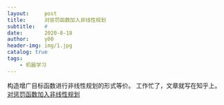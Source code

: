 ```yaml
---
layout:     post
title:      对惩罚函数加入非线性规划
subtitle:   #
date:       2020-8-18
author:     y00
header-img: img/1.jpg
catalog: true
tags:
    - 机器学习
---
```


构造增广目标函数进行非线性规划的形式等价。
工作忙了，文章就写在知乎上。
[对惩罚函数加入非线性规划](https://zhuanlan.zhihu.com/p/188648455)
